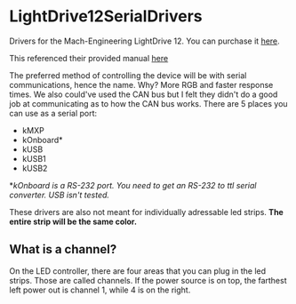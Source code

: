 # LightDrive12SerialDrivers
Drivers for the Mach-Engineering LightDrive 12.
You can purchase it [here](https://www.andymark.com/products/lightdrive-12-led-controller?via=Z2lkOi8vYW5keW1hcmsvV29ya2FyZWE6OkNhdGFsb2c6OkNhdGVnb3J5LzViYjYxOTUzYmM2ZjZkNmRlMWU2YTA5Zg).

This referenced their provided manual [here](https://mach-engineering.com/products/LDRV-12/UserGuide.pdf)

The preferred method of controlling the device will be with serial communications, hence the name. Why? More RGB and faster response times.
We also could've used the CAN bus but I felt they didn't do a good job at communicating as to how the CAN bus works.
There are 5 places you can use as a serial port:
- kMXP 
- kOnboard*
- kUSB 
- kUSB1 
- kUSB2

**kOnboard is a RS-232 port. You need to get an RS-232 to ttl serial converter. USB isn't tested.*

These drivers are also not meant for individually adressable led strips. **The entire strip will be the same color.**

## What is a channel?
On the LED controller, there are four areas that you can plug in the led strips. Those are called channels. If the power source is on top, the farthest left power out is channel 1, while 4 is on the right.
